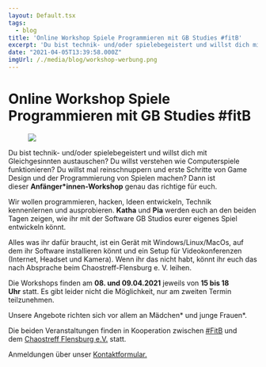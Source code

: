 ```yaml
---
layout: Default.tsx
tags:
  - blog
title: 'Online Workshop Spiele Programmieren mit GB Studies #fitB'
excerpt: 'Du bist technik- und/oder spielebegeistert und willst dich mit Gleichgesinnten austauschen? Du willst verstehen wie Computerspiele funktionieren? Du willst mal reinschnuppern und erste Schritte von Game Design und der Programmierung […]'
date: "2021-04-05T13:39:58.000Z"
imgUrl: /./media/blog/workshop-werbung.png
---
```


# Online Workshop Spiele Programmieren mit GB Studies #fitB


<figure class="wp-block-image size-large"><img decoding="async" loading="lazy" src="/./media/blog/uploads/workshop-werbung.png" /></figure>



<p>Du bist technik- und/oder spielebegeistert und willst dich mit Gleichgesinnten austauschen? Du willst verstehen wie Computerspiele funktionieren? Du willst mal reinschnuppern und erste Schritte von Game Design und der Programmierung von Spielen machen? Dann ist dieser&nbsp;<strong>Anfänger*innen-Workshop</strong>&nbsp;genau das richtige für euch.</p>



<p>Wir wollen programmieren, hacken, Ideen entwickeln, Technik kennenlernen und ausprobieren.&nbsp;<strong>Katha</strong>&nbsp;und&nbsp;<strong>Pia</strong>&nbsp;werden euch an den beiden Tagen zeigen, wie ihr mit der Software GB Studios eurer eigenes Spiel entwickeln könnt.</p>



<p>Alles was ihr dafür braucht, ist ein Gerät mit Windows/Linux/MacOs, auf dem ihr Software installieren könnt und ein Setup für Videokonferenzen (Internet, Headset und Kamera). Wenn ihr das nicht habt, könnt ihr euch das nach Absprache beim Chaostreff-Flensburg e. V. leihen.</p>



<p>Die Workshops finden am&nbsp;<strong>08. und 09.04.2021</strong>&nbsp;jeweils von&nbsp;<strong>15 bis 18 Uhr</strong>&nbsp;statt. Es gibt leider nicht die Möglichkeit, nur am zweiten Termin teilzunehmen.</p>



<p>Unsere Angebote richten sich vor allem an Mädchen* und junge Frauen*.</p>



<p>Die beiden Veranstaltungen finden in Kooperation zwischen <a href="https://fitb.esfl.de/" data-type="URL" data-id="https://fitb.esfl.de/">#FitB</a> und dem&nbsp;<a href="https://chaostreff-flensburg.de/">Chaostreff Flensburg e.V.</a>&nbsp;statt.</p>



<p>Anmeldungen über unser&nbsp;<a href="https://fitb.esfl.de/kontakt.html">Kontaktformular.</a></p>

